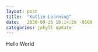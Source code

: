 ```yaml
---
layout: post
title:  "Kotlin Learning"
date:   2020-09-25 16:14:26 -0500
categories: jekyll update
---
```


Hello World